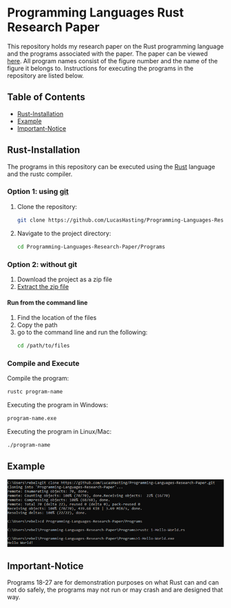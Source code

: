 # Programming Languages Rust Research Paper

This repository holds my research paper on the Rust programming language and the programs associated with the paper. The paper can be viewed [here](https://github.com/LucasHasting/Programming-Languages-Research-Paper/blob/main/Paper/CS410W_Research_Paper.pdf). All program names consist of the figure number and the name of the figure it belongs to. Instructions for executing the programs in the repository are listed below.

## Table of Contents

- [Rust-Installation](#rust-installation)
- [Example](#example)
- [Important-Notice](#important-notice)

## Rust-Installation

The programs in this repository can be executed using the [Rust](https://www.rust-lang.org/tools/install) language and the rustc compiler.

### Option 1: using [git](https://git-scm.com/downloads)
1. Clone the repository:

    ```sh
    git clone https://github.com/LucasHasting/Programming-Languages-Research-Paper.git
    ```

2. Navigate to the project directory:
    
    ```sh
    cd Programming-Languages-Research-Paper/Programs
    ```
    
### Option 2: without git
1. Download the project as a zip file
2. [Extract the zip file](https://www.wikihow.com/Unzip-a-File)

#### Run from the command line
1. Find the location of the files
2. Copy the path
3. go to the command line and run the following:
   ```sh
   cd /path/to/files
   ```

### Compile and Execute
Compile the program:
```sh
rustc program-name
```

Executing the program in Windows:
```sh
program-name.exe
```

Executing the program in Linux/Mac:
```sh
./program-name
```

## Example

![EXAMPLE](example.png)

## Important-Notice
Programs 18-27 are for demonstration purposes on what Rust can and can not do safely, the programs may not run or may crash and are designed that way.
